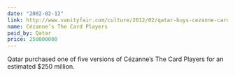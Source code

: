 ```yaml
---
date: "2002-02-12"
link: http://www.vanityfair.com/culture/2012/02/qatar-buys-cezanne-card-players-201202
name: Cézanne’s The Card Players
paid_by: Qatar
price: 250000000
---
```


Qatar purchased one of five versions of Cézanne’s The Card Players for an estimated $250 million.
